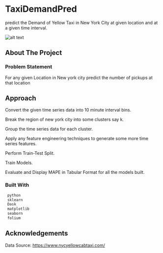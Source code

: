 # TaxiDemandPred
 predict the Demand of Yellow Taxi in New York City at given location and at a given time interval.

![alt text](https://i.imgur.com/GNbWoOk.jpg)


<!-- ABOUT THE PROJECT -->
## About The Project

### Problem Statement

For any given Location in New york city predict the number of pickups at that location

## Approach

 Convert the given time series data into 10 minute interval bins.
 
 Break the region of new york city into some clusters say k.
 
 Group the time series data for each cluster.
 
 Apply any feature engineering techniques to generate some more time series features.
 
 Perform Train-Test Split.
 
 Train Models.
 
 Evaluate and Display MAPE in Tabular Format for all the models built.

### Built With
```sh
 python
 sklearn
 Dask
 matplotlib
 seaborn
 folium
```
<!-- ACKNOWLEDGEMENTS -->
## Acknowledgements
Data Source: https://www.nycyellowcabtaxi.com/
